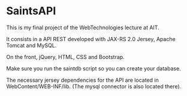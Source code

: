 # SaintsAPI
This is my final project of the WebTechnologies lecture at AIT. 

It consists in a API REST developed with JAX-RS 2.0 Jersey, Apache Tomcat and MySQL. 

On the front, jQuery, HTML, CSS and Bootstrap.

Make sure you run the saintdb script so you can create your database. 

The necessary jersey dependencies for the API are located in WebContent/WEB-INF/lib. (The mysql connector is also located there).
